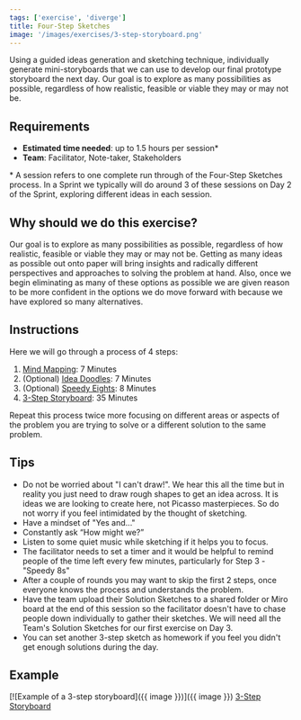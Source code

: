```yaml
---
tags: ['exercise', 'diverge']
title: Four-Step Sketches
image: '/images/exercises/3-step-storyboard.png'
---
```


Using a guided ideas generation and sketching technique, individually generate
mini-storyboards that we can use to develop our final prototype storyboard the
next day. Our goal is to explore as many possibilities as possible, regardless
of how realistic, feasible or viable they may or may not be.

## Requirements

- **Estimated time needed**: up to 1.5 hours per session*
- **Team**: Facilitator, Note-taker, Stakeholders

\* A session refers to one complete run through of the Four-Step Sketches process. In a Sprint we typically will do around 3 of these sessions on Day 2 of the Sprint, exploring different ideas in each session.

## Why should we do this exercise?

Our goal is to explore as many possibilities as possible, regardless of how
realistic, feasible or viable they may or may not be. Getting as many ideas as
possible out onto paper will bring insights and radically different
perspectives and approaches to solving the problem at hand. Also, once we begin
eliminating as many of these options as possible we are given reason to be more
confident in the options we do move forward with because we have explored so
many alternatives.

## Instructions

Here we will go through a process of 4 steps:

1. [Mind Mapping](/exercises/mind-mapping): 7 Minutes
2. (Optional) [Idea Doodles](/exercises/idea-doodles): 7 Minutes
3. (Optional) [Speedy Eights](/exercises/speedy-eights): 8 Minutes
4. [3-Step Storyboard](/exercises/3-step-storyboards): 35 Minutes

Repeat this process twice more focusing on different areas or aspects of the
problem you are trying to solve or a different solution to the same problem.

## Tips

- Do not be worried about "I can't draw!". We hear this all the time but in
reality you just need to draw rough shapes to get an idea across. It is ideas
we are looking to create here, not Picasso masterpieces. So do not worry if you
feel intimidated by the thought of sketching.
- Have a mindset of "Yes and..."
- Constantly ask “How might we?”
- Listen to some quiet music while sketching if it helps you to focus.
- The facilitator needs to set a timer and it would be helpful to remind people
  of the time left every few minutes, particularly for Step 3 - "Speedy 8s"
- After a couple of rounds you may want to skip the first 2 steps, once
  everyone knows the process and understands the problem.
- Have the team upload their Solution Sketches to a shared folder or Miro board
  at the end of this session so the facilitator doesn't have to chase people
  down individually to gather their sketches. We will need all the Team's
  Solution Sketches for our first exercise on Day 3.
- You can set another 3-step sketch as homework if you feel you didn't get
  enough solutions during the day.

## Example
[![Example of a 3-step storyboard]({{ image }})]({{ image }})
[3-Step Storyboard](/exercises/3-step-storyboards)
